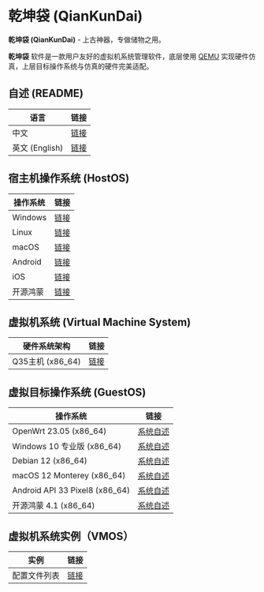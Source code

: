 # 乾坤袋 (QianKunDai)
  **乾坤袋 (QianKunDai)** - 上古神器，专做储物之用。

  **乾坤袋** 软件是一款用户友好的虚拟机系统管理软件，底层使用 [QEMU](https://www.qemu.org/) 实现硬件仿真，上层目标操作系统与仿真的硬件完美适配。

## 自述 (README)
| 语言 | 链接 |
|------|------|
| 中文 | [链接](https://gitlab.com/david921518/qkd-app/blob/gitlab/README.md) |
| 英文 (English) | [链接](https://gitlab.com/david921518/qkd-app/blob/gitlab/README.en.md) |

## 宿主机操作系统 (HostOS)
| 操作系统 | 链接 |
|---------|------|
| Windows  | [链接](https://gitlab.com/david921518/qkd-app/blob/gitlab/doc/HostOS_Windows.md) |
| Linux | [链接](https://gitlab.com/david921518/qkd-app/blob/gitlab/doc/HostOS_Linux.md) |
| macOS | [链接](https://gitlab.com/david921518/qkd-app/blob/gitlab/doc/HostOS_macOS.md) |
| Android | [链接](https://gitlab.com/david921518/qkd-app/blob/gitlab/doc/HostOS_Android.md) |
| iOS | [链接](https://gitlab.com/david921518/qkd-app/blob/gitlab/doc/HostOS_iOS.md) |
| 开源鸿蒙 | [链接](https://gitlab.com/david921518/qkd-app/blob/gitlab/doc/HostOS_OHOS.md) |

## 虚拟机系统 (Virtual Machine System)
| 硬件系统架构 | 链接 |
|--------------|------|
| Q35主机 (x86_64) | [链接](https://gitlab.com/david921518/qkd-app/blob/gitlab/doc/VM_X86_64_Q35.md) |

## 虚拟目标操作系统 (GuestOS)
| 操作系统 | 链接 |
|---------|------|
| OpenWrt 23.05 (x86_64) | [系统自述](https://gitlab.com/david921518/qkd-app/blob/gitlab/doc/GuestOS_OpenWrt2305_x86_64.md) |
| Windows 10 专业版 (x86_64) | [系统自述](https://gitlab.com/david921518/qkd-app/blob/gitlab/doc/GuestOS_Windows10_Pro_x64.md) |
| Debian 12 (x86_64) | [系统自述](https://gitlab.com/david921518/qkd-app/blob/gitlab/doc/GuestOS_Debian12_amd64.md) |
| macOS 12 Monterey (x86_64) | [系统自述](https://gitlab.com/david921518/qkd-app/blob/gitlab/doc/GuestOS_macOS12_Monterey_x86_64.md) |
| Android API 33 Pixel8 (x86_64) | [系统自述](https://gitlab.com/david921518/qkd-app/blob/gitlab/doc/GuestOS_Android_API_33_Pixel8_x86_64.md) |
| 开源鸿蒙 4.1 (x86_64) | [系统自述](https://gitlab.com/david921518/qkd-app/blob/gitlab/doc/GuestOS_OHOS4_amd64.md) |

## 虚拟机系统实例（VMOS）
| 实例 | 链接 |
|---------|------|
| 配置文件列表 | [链接](https://github.com/david921518/qkd-app/edit/master/doc/vmos-examples/README.md) |
